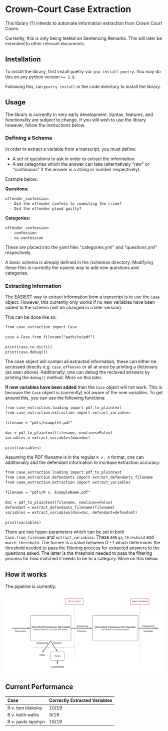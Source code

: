 # Crown-Court Case Extraction

This library (?) intends to automate information extraction from Crown Court Cases. 

Currently, this is only being tested on Sentencing Remarks. This will later be extended to other relevant documents.

## Installation

To install the library, first install poetry via: `pip install poetry`. You may do this on any python version `>= 3.9`. 

Following this, run `poetry install` in the code directory to install the library.

## Usage

The library is currently in very early development. Syntax, features, and functionality are subject to change. If you still wish to use the library however, follow the instructions below.

### Defining a Schema

In order to extract a variable from a transcript, you must define:

- A set of questions to ask in order to extract the information.
- A set categories which the answer can take (alternatively "raw" or "continuous" if the answer is a string or number respectively).

Example below:

**Questions:**
```
offender_confession:
  - Did the offender confess to commiting the crime?
  - Did the offender plead guilty?
  ```
**Categories:**
```
offender_confession:
  - confession
  - no confession
  ```

These are placed into the yaml files "categories.yml" and "questions.yml" respectively.

A basic schema is already defined in the /schemas directory. Modifying these files is currently the easiest way to add new questions and categories.

### Extracting Information

The EASIEST way to extract information from a transcript is to use the `Case` object. However, this currently only works if no new variables have been added to the schema (will be changed in a later version).

This can be done like so:

```
from case_extraction import Case

case = Case.from_filename("path/to/pdf")

print(case.to_dict())
print(case.debug())
```

The case object will contain all extracted information, these can either be accessed directly e.g. `case.offenses` or all at once by printing a dictionary (as seen above). Additionally, one can debug the recieved answers by printing the `debug()` method. More on this later.

**If new variables have been added** then the `Case` object will not work. This is because the `Case` object is (currently) not aware of the new variables. To get around this, you can use the following functions:

```
from case_extraction.loading import pdf_to_plaintext
from case_extraction.extraction import extract_variables

filename = "pdfs/example1.pdf"

doc = pdf_to_plaintext(filename, newlines=False)
variables = extract_variables(doc=doc)

print(variables)
```

Assuming the PDF filename is in the regular `R v. X` format, one can additionally add the defendant information to increase extraction accuracy:

```
from case_extraction.loading import pdf_to_plaintext
from case_extraction.defendants import extract_defendants_filename
from case_extraction.extraction import extract_variables

filename = "pdfs/R v. ExampleName.pdf"

doc = pdf_to_plaintext(filename, newlines=False)
defendant = extract_defendants_filename(filename)
variables = extract_variables(doc=doc, defendant=defendant)

print(variables)
```

There are two hyper-parameters which can be set in both `Case.from_filename` and `extract_variables`. These are `qa_threshold` and `match_threshold`. The former is a value between 0 - 1 which determines the threshold needed to pass the filtering process for extracted answers to the questions asked. The latter is the threshold needed to pass the filtering process for how matched it needs to be to a category.
More on this below.

## How it works

The pipeline is currently:

![](pipeline.png)

## Current Performance
| Case        | Correctly Extracted Variables   |
|:-------------------|:--------------------------------|
|   R v. ben blakeley  | 10/19                           |
|   R v. keith wallis  | 9/19                            |
|  R v. pavlo lapshyn | 16/19                           |